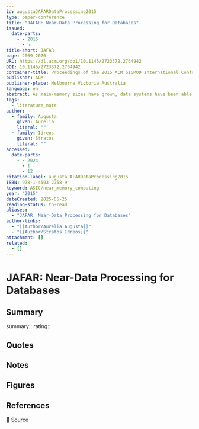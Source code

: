 ```yaml
---
id: augustaJAFARDataProcessing2015
type: paper-conference
title: "JAFAR: Near-Data Processing for Databases"
issued:
  date-parts:
    - - 2015
      - 5
title-short: JAFAR
page: 2069-2070
URL: https://dl.acm.org/doi/10.1145/2723372.2764942
DOI: 10.1145/2723372.2764942
container-title: Proceedings of the 2015 ACM SIGMOD International Conference on Management of Data
publisher: ACM
publisher-place: Melbourne Victoria Australia
language: en
abstract: As main-memory sizes have grown, data systems have been able to process entire large-scale data-sets in memory. However, because memory speeds have been not been keeping pace with CPU speeds, the cost of moving data into CPU caches has begun to dominate certain operations within in-memory data systems. Recent advances in hardware architectures point to near memory computation capabilities becoming possible soon. This allows us to rethink how database systems process queries and how they split computation across the various computational units. In this paper, we present JAFAR, a near data processing accelerator for pushing selects down to memory. Through a detailed simulation of JAFAR hardware we show it has the potential to provide up to 900% improvement for select operations in modern column-stores.
tags:
  - literature_note
author:
  - family: Augusta
    given: Aurelia
    literal: ""
  - family: Idreos
    given: Stratos
    literal: ""
accessed:
  date-parts:
    - - 2024
      - 1
      - 12
citation-label: augustaJAFARDataProcessing2015
ISBN: 978-1-4503-2758-9
keyword: ASIC/near_memory_computing
year: "2015"
dateCreated: 2025-05-25
reading-status: to-read
aliases:
  - "JAFAR: Near-Data Processing for Databases"
author-links:
  - "[[Author/Aurelia Augusta]]"
  - "[[Author/Stratos Idreos]]"
attachment: []
related:
  - []
---
```


# JAFAR: Near-Data Processing for Databases

## Summary
summary::
rating::

## Quotes

## Notes

## Figures

## References

🔗 [Source](https://dl.acm.org/doi/10.1145/2723372.2764942)

